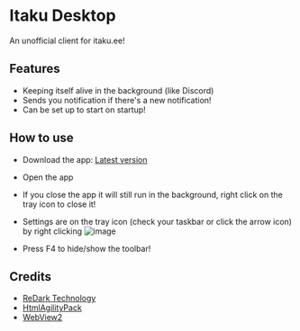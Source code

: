# Itaku Desktop
An unofficial client for itaku.ee!

## Features
- Keeping itself alive in the background (like Discord)
- Sends you notification if there's a new notification!
- Can be set up to start on startup!

## How to use
- Download the app: [Latest version](https://github.com/ReDarkTechnology/Itaku-Desktop/releases/latest)
- Open the app
- If you close the app it will still run in the background, right click on the tray icon to close it!
- Settings are on the tray icon (check your taskbar or click the arrow icon) by right clicking
![image](https://github.com/ReDarkTechnology/Itaku-Desktop/assets/53262904/8c58de35-ffbb-44d1-89aa-7d83c93dd837)

- Press F4 to hide/show the toolbar!

## Credits
- [ReDark Technology](https://github.com/ReDarkTechnology)
- [HtmlAgilityPack](https://github.com/zzzprojects/html-agility-pack)
- [WebView2](https://developer.microsoft.com/en-us/microsoft-edge/webview2/)
